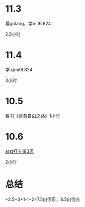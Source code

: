 # 11.3
看golang，学mit6.824 

2.5小时

# 11.4
学习mit6.824

3小时

# 10.5
看书《财务自由之路》1小时

# 10.6
[arst打卡183周](https://www.wolfdan.cn/ARST%E6%89%93%E5%8D%A1%E7%AC%AC183%E5%91%A8-183-521/)

2小时

# 总结
+2.5+3+1-1+2=7.5自信币，8.5自信点
